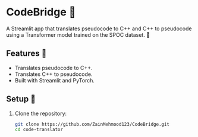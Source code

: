 # CodeBridge 🎉

A Streamlit app that translates pseudocode to C++ and C++ to pseudocode using a Transformer model trained on the SPOC dataset. 🌟

## Features 🚀
- Translates pseudocode to C++.
- Translates C++ to pseudocode.
- Built with Streamlit and PyTorch.

## Setup 🌈
1. Clone the repository:
   ```bash
   git clone https://github.com/ZainMehmood123/CodeBridge.git
   cd code-translator
